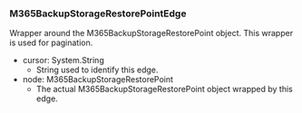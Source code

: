 ### M365BackupStorageRestorePointEdge
Wrapper around the M365BackupStorageRestorePoint object. This wrapper is used for pagination.

- cursor: System.String
  - String used to identify this edge.
- node: M365BackupStorageRestorePoint
  - The actual M365BackupStorageRestorePoint object wrapped by this edge.
